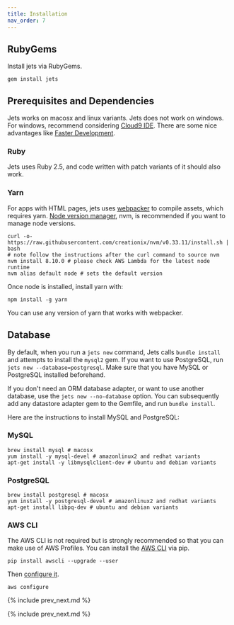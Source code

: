 ```yaml
---
title: Installation
nav_order: 7
---
```


## RubyGems

Install jets via RubyGems.

    gem install jets

## Prerequisites and Dependencies

Jets works on macosx and linux variants. Jets does not work on windows.  For windows, recommend considering [Cloud9 IDE](https://aws.amazon.com/cloud9/). There are some nice advantages like [Faster Development](https://rubyonjets.com/docs/faster-development/).

### Ruby

Jets uses Ruby 2.5, and code written with patch variants of it should also work.

### Yarn

For apps with HTML pages, jets uses [webpacker](https://github.com/rails/webpacker) to compile assets, which requires yarn.  [Node version manager](https://github.com/creationix/nvm), nvm, is recommended if you want to manage node versions.

    curl -o- https://raw.githubusercontent.com/creationix/nvm/v0.33.11/install.sh | bash
    # note follow the instructions after the curl command to source nvm
    nvm install 8.10.0 # please check AWS Lambda for the latest node runtime
    nvm alias default node # sets the default version

Once node is installed, install yarn with:

    npm install -g yarn

You can use any version of yarn that works with webpacker.

## Database

By default, when you run a `jets new` command, Jets calls `bundle install` and attempts to install the `mysql2` gem. If you want to use PostgreSQL, run `jets new --database=postgresql`. Make sure that you have MySQL or PostgreSQL installed beforehand.

If you don't need an ORM database adapter, or want to use another database, use the `jets new --no-database` option. You can subsequently add any datastore adapter gem to the Gemfile, and run `bundle install`.

Here are the instructions to install MySQL and PostgreSQL:

### MySQL

    brew install mysql # macosx
    yum install -y mysql-devel # amazonlinux2 and redhat variants
    apt-get install -y libmysqlclient-dev # ubuntu and debian variants

### PostgreSQL

    brew install postgresql # macosx
    yum install -y postgresql-devel # amazonlinux2 and redhat variants
    apt-get install libpq-dev # ubuntu and debian variants

### AWS CLI

The AWS CLI is not required but is strongly recommended so that you can make use of AWS Profiles. You can install the [AWS CLI](https://docs.aws.amazon.com/cli/latest/userguide/installing.html) via pip.

    pip install awscli --upgrade --user

Then [configure it](https://docs.aws.amazon.com/cli/latest/userguide/cli-chap-getting-started.html).

    aws configure

{% include prev_next.md %}

{% include prev_next.md %}
